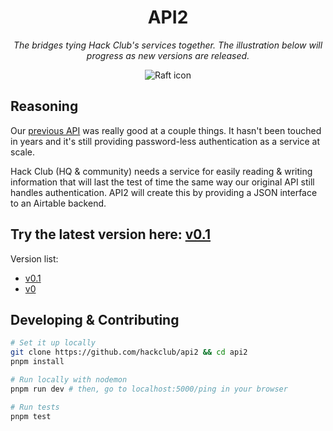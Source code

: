 <h1 align="center">API2</h1>
<p align="center"><i>The bridges tying Hack Club's services together. The illustration below will progress as new versions are released.</i></p>
<p align="center"><img alt="Raft icon" src="https://i.imgur.com/VLgOTmO.png"></a>

## Reasoning

Our [previous API](https://github.com/hackclub/api) was really good at a couple things. It hasn't been touched in years and it's still providing password-less authentication as a service at scale.

Hack Club (HQ & community) needs a service for easily reading & writing information that will last the test of time the same way our original API still handles authentication. API2 will create this by providing a JSON interface to an Airtable backend.

## Try the latest version here: [v0.1](./src/v0.1/README.md)

Version list:
- [v0.1](./src/v0.1/README.md)
- [v0](./src/v0/README.md)

## Developing & Contributing

```sh
# Set it up locally
git clone https://github.com/hackclub/api2 && cd api2
pnpm install

# Run locally with nodemon
pnpm run dev # then, go to localhost:5000/ping in your browser

# Run tests
pnpm test
```
